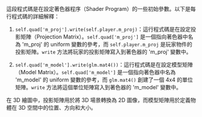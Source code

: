 這段程式碼是在設定著色器程序（Shader Program）的一些初始參數。以下是每行程式碼的詳細解釋：

1. `self.quad['m_proj'].write(self.player.m_proj)`：這行程式碼是在設定投影矩陣（Projection Matrix）。`self.quad['m_proj']` 是一個指向著色器中名為 'm_proj' 的 uniform 變數的參考，而 `self.player.m_proj` 是玩家物件的投影矩陣。`write` 方法將玩家的投影矩陣寫入到著色器的 'm_proj' 變數中。

2. `self.quad['m_model'].write(glm.mat4())`：這行程式碼是在設定模型矩陣（Model Matrix）。`self.quad['m_model']` 是一個指向著色器中名為 'm_model' 的 uniform 變數的參考，而 `glm.mat4()` 創建了一個 4x4 的單位矩陣。`write` 方法將這個單位矩陣寫入到著色器的 'm_model' 變數中。

在 3D 繪圖中，投影矩陣用於將 3D 場景轉換為 2D 圖像，而模型矩陣用於定義物體在 3D 空間中的位置、方向和大小。